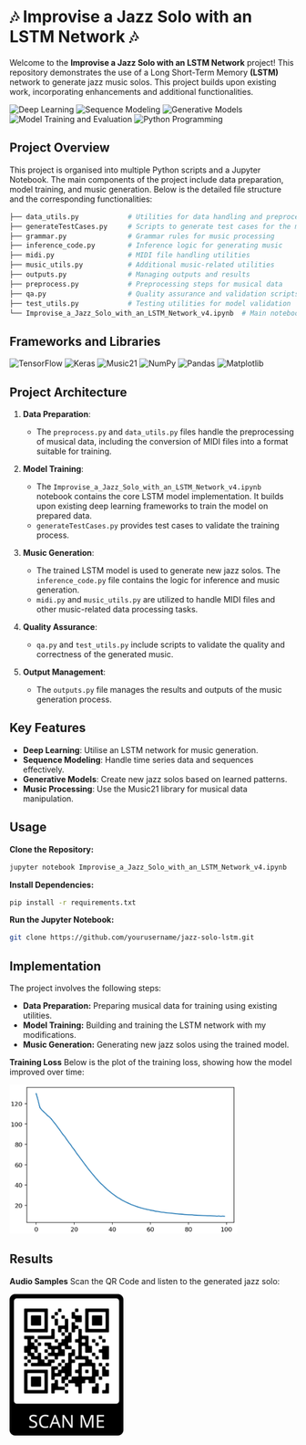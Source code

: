 # 🎶 Improvise a Jazz Solo with an LSTM Network 🎶

Welcome to the **Improvise a Jazz Solo with an LSTM Network** project! This repository demonstrates the use of a Long Short-Term Memory **(LSTM)** network to generate jazz music solos. This project builds upon existing work, incorporating enhancements and additional functionalities.

![Deep Learning](https://img.shields.io/badge/Skill-Deep%20Learning-yellow)
![Sequence Modeling](https://img.shields.io/badge/Skill-Sequence%20Modeling-blueviolet)
![Generative Models](https://img.shields.io/badge/Skill-Generative%20Models-green)
![Model Training and Evaluation](https://img.shields.io/badge/Skill-Model%20Training%20and%20Evaluation-orange)
![Python Programming](https://img.shields.io/badge/Skill-Python%20Programming-brightgreen)

## Project Overview
This project is organised into multiple Python scripts and a Jupyter Notebook. The main components of the project include data preparation, model training, and music generation. Below is the detailed file structure and the corresponding functionalities:

```bash
├── data_utils.py            # Utilities for data handling and preprocessing
├── generateTestCases.py     # Scripts to generate test cases for the model
├── grammar.py               # Grammar rules for music processing
├── inference_code.py        # Inference logic for generating music
├── midi.py                  # MIDI file handling utilities
├── music_utils.py           # Additional music-related utilities
├── outputs.py               # Managing outputs and results
├── preprocess.py            # Preprocessing steps for musical data
├── qa.py                    # Quality assurance and validation scripts
├── test_utils.py            # Testing utilities for model validation
└── Improvise_a_Jazz_Solo_with_an_LSTM_Network_v4.ipynb  # Main notebook for the project
```

## Frameworks and Libraries
![TensorFlow](https://img.shields.io/badge/TensorFlow-2.16.1-orange.svg?style=flat&logo=tensorflow)
![Keras](https://img.shields.io/badge/Keras-3.3.3-red.svg?style=flat&logo=keras)
![Music21](https://img.shields.io/badge/Music21-v6.1-blue.svg?style=flat&logo=music21)
![NumPy](https://img.shields.io/badge/NumPy-1.26.4-blue.svg?style=flat&logo=numpy)
![Pandas](https://img.shields.io/badge/Pandas-2.2.2-yellow.svg?style=flat&logo=pandas)
![Matplotlib](https://img.shields.io/badge/Matplotlib-3.6.2-green.svg?style=flat&logo=matplotlib)

## Project Architecture
1. **Data Preparation**:
   - The `preprocess.py` and `data_utils.py` files handle the preprocessing of musical data, including the conversion of MIDI files into a format suitable for training.

2. **Model Training**:
   - The `Improvise_a_Jazz_Solo_with_an_LSTM_Network_v4.ipynb` notebook contains the core LSTM model implementation. It builds upon existing deep learning frameworks to train the model on prepared data.
   - `generateTestCases.py` provides test cases to validate the training process.

3. **Music Generation**:
   - The trained LSTM model is used to generate new jazz solos. The `inference_code.py` file contains the logic for inference and music generation.
   - `midi.py` and `music_utils.py` are utilized to handle MIDI files and other music-related data processing tasks.

4. **Quality Assurance**:
   - `qa.py` and `test_utils.py` include scripts to validate the quality and correctness of the generated music.

5. **Output Management**:
   - The `outputs.py` file manages the results and outputs of the music generation process.

## Key Features
- **Deep Learning**: Utilise an LSTM network for music generation.
- **Sequence Modeling**: Handle time series data and sequences effectively.
- **Generative Models**: Create new jazz solos based on learned patterns.
- **Music Processing**: Use the Music21 library for musical data manipulation.

## Usage
**Clone the Repository:**
```bash
jupyter notebook Improvise_a_Jazz_Solo_with_an_LSTM_Network_v4.ipynb
```
**Install Dependencies:**
```bash
pip install -r requirements.txt
```
**Run the Jupyter Notebook:**
```bash
git clone https://github.com/yourusername/jazz-solo-lstm.git
```
## Implementation
The project involves the following steps:

- **Data Preparation:** Preparing musical data for training using existing utilities.
- **Model Training:** Building and training the LSTM network with my modifications.
- **Music Generation:** Generating new jazz solos using the trained model.

**Training Loss**
Below is the plot of the training loss, showing how the model improved over time:

<img src="images\image.png" style="width:400px;">

## Results
**Audio Samples**
Scan the QR Code and listen to the generated jazz solo:

<img src="output\frame.png" style="width:200px;">
